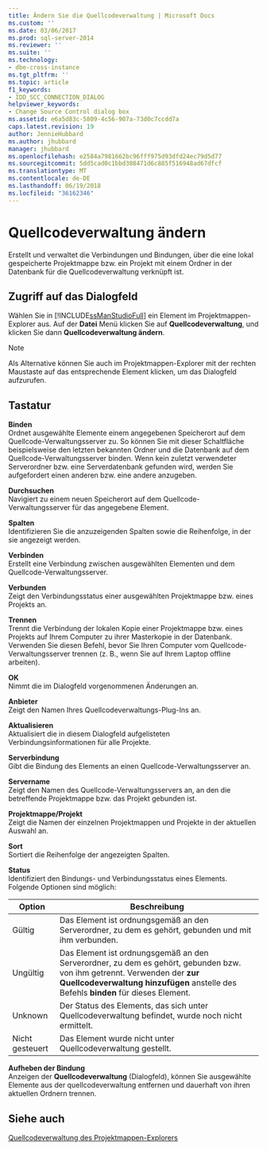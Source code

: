```yaml
---
title: Ändern Sie die Quellcodeverwaltung | Microsoft Docs
ms.custom: ''
ms.date: 03/06/2017
ms.prod: sql-server-2014
ms.reviewer: ''
ms.suite: ''
ms.technology:
- dbe-cross-instance
ms.tgt_pltfrm: ''
ms.topic: article
f1_keywords:
- IDD_SCC_CONNECTION_DIALOG
helpviewer_keywords:
- Change Source Control dialog box
ms.assetid: e6a5d83c-5809-4c56-907a-73d0c7ccdd7a
caps.latest.revision: 19
author: JennieHubbard
ms.author: jhubbard
manager: jhubbard
ms.openlocfilehash: e2584a7981662bc96fff975d93dfd24ec79d5d77
ms.sourcegitcommit: 5dd5cad0c1bbd308471d6c885f516948ad67dfcf
ms.translationtype: MT
ms.contentlocale: de-DE
ms.lasthandoff: 06/19/2018
ms.locfileid: "36162346"
---
```

# <a name="change-source-control"></a>Quellcodeverwaltung ändern
  Erstellt und verwaltet die Verbindungen und Bindungen, über die eine lokal gespeicherte Projektmappe bzw. ein Projekt mit einem Ordner in der Datenbank für die Quellcodeverwaltung verknüpft ist.  
  
## <a name="dialog-box-access"></a>Zugriff auf das Dialogfeld  
 Wählen Sie in [!INCLUDE[ssManStudioFull](../includes/ssmanstudiofull-md.md)] ein Element im Projektmappen-Explorer aus. Auf der **Datei** Menü klicken Sie auf **Quellcodeverwaltung**, und klicken Sie dann **Quellcodeverwaltung ändern**.  
  
> [!NOTE]  
>  Als Alternative können Sie auch im Projektmappen-Explorer mit der rechten Maustaste auf das entsprechende Element klicken, um das Dialogfeld aufzurufen.  
  
## <a name="options"></a>Tastatur  
 **Binden**  
 Ordnet ausgewählte Elemente einem angegebenen Speicherort auf dem Quellcode-Verwaltungsserver zu. So können Sie mit dieser Schaltfläche beispielsweise den letzten bekannten Ordner und die Datenbank auf dem Quellcode-Verwaltungsserver binden. Wenn kein zuletzt verwendeter Serverordner bzw. eine Serverdatenbank gefunden wird, werden Sie aufgefordert einen anderen bzw. eine andere anzugeben.  
  
 **Durchsuchen**  
 Navigiert zu einem neuen Speicherort auf dem Quellcode-Verwaltungsserver für das angegebene Element.  
  
 **Spalten**  
 Identifizieren Sie die anzuzeigenden Spalten sowie die Reihenfolge, in der sie angezeigt werden.  
  
 **Verbinden**  
 Erstellt eine Verbindung zwischen ausgewählten Elementen und dem Quellcode-Verwaltungsserver.  
  
 **Verbunden**  
 Zeigt den Verbindungsstatus einer ausgewählten Projektmappe bzw. eines Projekts an.  
  
 **Trennen**  
 Trennt die Verbindung der lokalen Kopie einer Projektmappe bzw. eines Projekts auf Ihrem Computer zu ihrer Masterkopie in der Datenbank. Verwenden Sie diesen Befehl, bevor Sie Ihren Computer vom Quellcode-Verwaltungsserver trennen (z. B., wenn Sie auf Ihrem Laptop offline arbeiten).  
  
 **OK**  
 Nimmt die im Dialogfeld vorgenommenen Änderungen an.  
  
 **Anbieter**  
 Zeigt den Namen Ihres Quellcodeverwaltungs-Plug-Ins an.  
  
 **Aktualisieren**  
 Aktualisiert die in diesem Dialogfeld aufgelisteten Verbindungsinformationen für alle Projekte.  
  
 **Serverbindung**  
 Gibt die Bindung des Elements an einen Quellcode-Verwaltungsserver an.  
  
 **Servername**  
 Zeigt den Namen des Quellcode-Verwaltungsservers an, an den die betreffende Projektmappe bzw. das Projekt gebunden ist.  
  
 **Projektmappe/Projekt**  
 Zeigt die Namen der einzelnen Projektmappen und Projekte in der aktuellen Auswahl an.  
  
 **Sort**  
 Sortiert die Reihenfolge der angezeigten Spalten.  
  
 **Status**  
 Identifiziert den Bindungs- und Verbindungsstatus eines Elements. Folgende Optionen sind möglich:  
  
|**Option**|**Beschreibung**|  
|----------------|---------------------|  
|Gültig|Das Element ist ordnungsgemäß an den Serverordner, zu dem es gehört, gebunden und mit ihm verbunden.|  
|Ungültig|Das Element ist ordnungsgemäß an den Serverordner, zu dem es gehört, gebunden bzw. von ihm getrennt. Verwenden der **zur Quellcodeverwaltung hinzufügen** anstelle des Befehls **binden** für dieses Element.|  
|Unknown|Der Status des Elements, das sich unter Quellcodeverwaltung befindet, wurde noch nicht ermittelt.|  
|Nicht gesteuert|Das Element wurde nicht unter Quellcodeverwaltung gestellt.|  
  
 **Aufheben der Bindung**  
 Anzeigen der **Quellcodeverwaltung** (Dialogfeld), können Sie ausgewählte Elemente aus der quellcodeverwaltung entfernen und dauerhaft von ihren aktuellen Ordnern trennen.  
  
## <a name="see-also"></a>Siehe auch  
 [Quellcodeverwaltung des Projektmappen-Explorers](../../2014/database-engine/solution-explorer-source-control.md)  
  
  